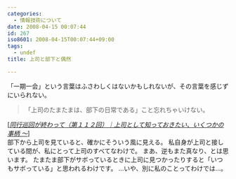 ```yaml
---
categories:
  - 情報技術について
date: 2008-04-15 00:07:44
id: 267
iso8601: 2008-04-15T00:07:44+09:00
tags:
  - undef
title: 上司と部下と偶然

---
```


「一期一会」という言葉はふさわしくはないかもしれないが、その言葉を感じずにいられない。
<blockquote cite="http://ameblo.jp/square-one/entry-10085386927.html" title="Source: 同行巡回が終わって（第１１２回）｜上司として知っておきたい、いくつかの事柄 ～; Accessed Date: 4/4/2008" class="blockquote"><p>「上司のたまたまは、部下の日常である」こと忘れちゃいけない。</p></blockquote><div class="cite"> [<cite><a href="http://ameblo.jp/square-one/entry-10085386927.html">同行巡回が終わって（第１１２回）｜上司として知っておきたい、いくつかの事柄 ～</a></cite>] </div>
部下から上司を見ていると、確かにそういう風に見える。
私自身が上司と接している間が、私にとって上司のすべてなわけで。
まあ、逆もまた真なり、とは思います。
たまたま部下がサボっているときに上司に見つかったりすると「いつもサボっている」と思われるわけです。
&#133;いや、別に私のことってわけでは&#133;。
    	